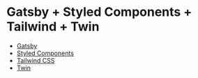 # Gatsby + Styled Components + Tailwind + Twin

- [Gatsby](https://www.gatsbyjs.com/)
- [Styled Components](https://styled-components.com/)
- [Tailwind CSS](https://tailwindcss.com/)
- [Twin](https://github.com/ben-rogerson/twin.macro)
